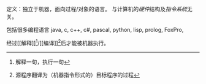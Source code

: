 定义：独立于机器，面向过程/对象的语言。
与计算机的*硬件*结构及*指令系统*无关。

包括很多编程语言
	java, c, c++, c#, pascal, python, lisp, prolog, FoxPro, 

经过[[解释]][^1]/[[编译]][^2]后才能被机器执行。

[^1]: 解释一句，执行一句
[^2]: 源程序翻译为（机器指令形式的）目标程序的过程